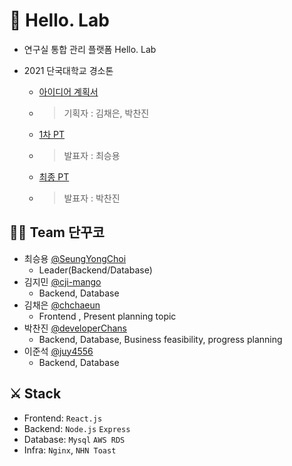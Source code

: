 # 👋 Hello. Lab
- 연구실 통합 관리 플랫폼 Hello. Lab
- 2021 단국대학교 경소톤

  - [아이디어 계획서](./.github/아이디어계획서_단꾸코.pdf)
  - > 기획자 : 김채은, 박찬진
  - [1차 PT](./.github/단꾸코_경소톤_1차_PT.pdf)
  - > 발표자 : 최승용
  - [최종 PT](./.github/단꾸코_경소톤_최종_PT.pdf)
  - > 발표자 : 박찬진

## 🙋‍♂️ Team 단꾸코
- 최승용 [@SeungYongChoi](https://github.com/SeungYongChoi)
  - Leader(Backend/Database)
- 김지민 [@cji-mango](https://github.com/ji-mango)
  - Backend, Database
- 김채은 [@chchaeun](https://github.com/chchaeun)
  - Frontend , Present planning topic
- 박찬진 [@developerChans](https://github.com/developerChans)
  - Backend, Database, Business feasibility, progress planning
- 이준석 [@juy4556](https://github.com/juy4556)
  - Backend, Database

## ⚔ Stack
- Frontend: `React.js`
- Backend: `Node.js` `Express`
- Database: `Mysql` `AWS RDS`
- Infra: `Nginx`, `NHN Toast`
